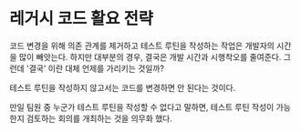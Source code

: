 # 레거시 코드 활요 전략


코드 변경을 위해 의존 관계를 제거하고 테스트 루틴을 작성하는 작업은 개발자의 시간을 많이 빼앗는다. 
하지만 대부분의 경우, 결국은 개발 시간과 시행착오를 줄여준다. 그런데 '결국' 이란 대체 언제를 가리키는 것일까?

테스트 루틴을 작성하지 않고서는 코드를 변경하면 안 된다는 것이다.

만일 팀원 중 누군가 테스트 루틴을 작성할 수 없다고 말하면, 테스트 루틴 작성이 가능한지 검토하는 회의를 개최하는 것을 의무화 했다.
